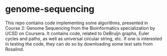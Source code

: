 # genome-sequencing
This repo contains code implementing some algorithms, presented in Course 2: Genome Sequencing from the Bioinformatics specialization by UCSD on Coursera.
It contains code, related to DeBruijn graphs, Euler cycles and paths, as well as universal circular string, etc.
If one is interested in testing the code, they can do so by downloading some test sets from Rosalind.
